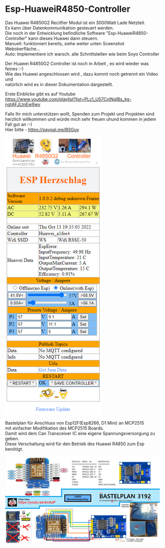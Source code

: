 # Esp-HuaweiR4850-Controller
Das Huawei R4850G2 Recitfier Modul ist ein 3000Watt Lade Netzteil.  
Es kann über Datenkommunikation gesteuert werden.  
Die noch in der Entwicklung befindliche Software "Esp-HuaweiR4850-Controller" kann dieses Huawei dann steuern.  
Manuell: funktioniert bereits, siehe weiter unten Sceenshot Weboberfläche...  
   Auto: Implementiere ich warsch. alle Schnittstellen wie beim Soyo Controller  

Der Huawei R4850G2 Controller ist noch in Arbeit , es wird wieder was feines :-)  
Wie das Huawei angeschlossen wird , dazu kommt noch getrennt ein Video und   
natürlich wird es in dieser Dokumentation dargestellt.  

Erste Einblicke gibt es auf Youtube  
https://www.youtube.com/playlist?list=PLc1_U57CnlNgIBs_kg-ngtAFJLtnEw9wy  

Falls Ihr mich unterstützen wollt, Spenden zum Projekt und Projekten sind herzlich   willkommen und würde mich sehr freuen uhund kommen in jedem Fall gut an :-)  
Hier bitte - https://paypal.me/BSGuy  

<img src="Webseite Huawei R4850G2 Controller.png" alt="Huawei R4850G2 Controller by BavarianSuperGuy"/>

Bastelplan für Anschluss von Esp12F(Esp8266, D1 Mini) an MCP2515  
mit einfacher Modifikation des MCP2515 Boards.  
Damit wird dem Can Transceiver IC eine eigene Spannungsversorgung zu geben.    
Diese Verschaltung wird für den Betrieb des Huawei R4850 zum Esp benötigt.  

<img src="Bastelplan3192.png" alt="Esp8266-MCP2515 Bastelplan3192 by BavarianSuperGuy"/>


